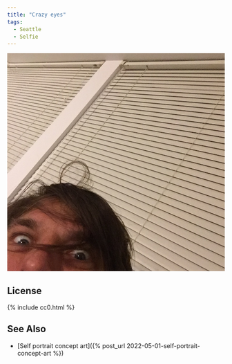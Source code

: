 ```yaml
---
title: "Crazy eyes"
tags:
  - Seattle
  - Selfie
---
```


![An odd camera angle with blinds in the background and crazy eyes peeking at you.](/assets/images/2016/2016-05-16-crazy-eyes.jpg)

## License

{% include cc0.html %}

## See Also

* [Self portrait concept art]({% post_url 2022-05-01-self-portrait-concept-art %})

